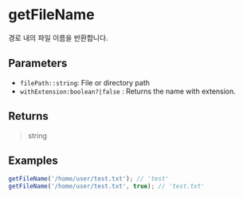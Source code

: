 # getFileName <Lang js />

<NodeRequired ko />

경로 내의 파일 이름을 반환합니다.

## Parameters

- `filePath::string`: File or directory path
- `withExtension:boolean?|false` <DartNamed />: Returns the name with extension.

## Returns

> string

## Examples

```javascript
getFileName('/home/user/test.txt'); // 'test'
getFileName('/home/user/test.txt', true); // 'test.txt'
```
